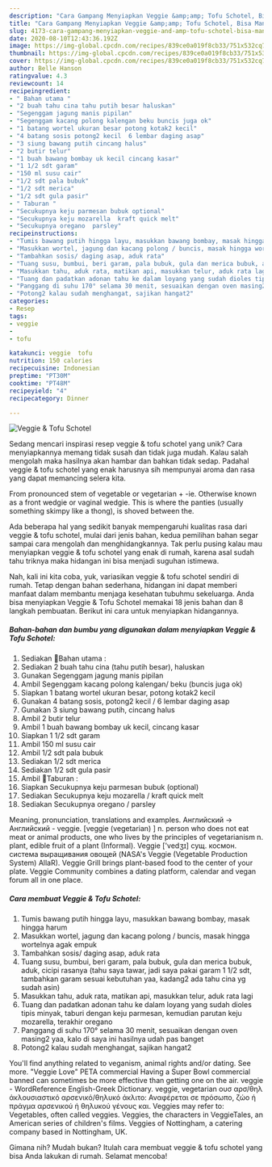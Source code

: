 ```yaml
---
description: "Cara Gampang Menyiapkan Veggie &amp;amp; Tofu Schotel, Bisa Manjain Lidah"
title: "Cara Gampang Menyiapkan Veggie &amp;amp; Tofu Schotel, Bisa Manjain Lidah"
slug: 4173-cara-gampang-menyiapkan-veggie-and-amp-tofu-schotel-bisa-manjain-lidah
date: 2020-08-10T12:43:36.192Z
image: https://img-global.cpcdn.com/recipes/839ce0a019f8cb33/751x532cq70/veggie-tofu-schotel-foto-resep-utama.jpg
thumbnail: https://img-global.cpcdn.com/recipes/839ce0a019f8cb33/751x532cq70/veggie-tofu-schotel-foto-resep-utama.jpg
cover: https://img-global.cpcdn.com/recipes/839ce0a019f8cb33/751x532cq70/veggie-tofu-schotel-foto-resep-utama.jpg
author: Belle Hanson
ratingvalue: 4.3
reviewcount: 14
recipeingredient:
- " Bahan utama "
- "2 buah tahu cina tahu putih besar haluskan"
- "Segenggam jagung manis pipilan"
- "Segenggam kacang polong kalengan beku buncis juga ok"
- "1 batang wortel ukuran besar potong kotak2 kecil"
- "4 batang sosis potong2 kecil  6 lembar daging asap"
- "3 siung bawang putih cincang halus"
- "2 butir telur"
- "1 buah bawang bombay uk kecil cincang kasar"
- "1 1/2 sdt garam"
- "150 ml susu cair"
- "1/2 sdt pala bubuk"
- "1/2 sdt merica"
- "1/2 sdt gula pasir"
- " Taburan "
- "Secukupnya keju parmesan bubuk optional"
- "Secukupnya keju mozarella  kraft quick melt"
- "Secukupnya oregano  parsley"
recipeinstructions:
- "Tumis bawang putih hingga layu, masukkan bawang bombay, masak hingga harum"
- "Masukkan wortel, jagung dan kacang polong / buncis, masak hingga wortelnya agak empuk"
- "Tambahkan sosis/ daging asap, aduk rata"
- "Tuang susu, bumbui, beri garam, pala bubuk, gula dan merica bubuk, aduk, cicipi rasanya (tahu saya tawar, jadi saya pakai garam 1 1/2 sdt, tambahkan garam sesuai kebutuhan yaa, kadang2 ada tahu cina yg sudah asin)"
- "Masukkan tahu, aduk rata, matikan api, masukkan telur, aduk rata lagi"
- "Tuang dan padatkan adonan tahu ke dalam loyang yang sudah dioles tipis minyak, taburi dengan keju parmesan, kemudian parutan keju mozarella, terakhir oregano"
- "Panggang di suhu 170° selama 30 menit, sesuaikan dengan oven masing2 yaa, kalo di saya ini hasilnya udah pas banget"
- "Potong2 kalau sudah menghangat, sajikan hangat2"
categories:
- Resep
tags:
- veggie
- 
- tofu

katakunci: veggie  tofu 
nutrition: 150 calories
recipecuisine: Indonesian
preptime: "PT30M"
cooktime: "PT48M"
recipeyield: "4"
recipecategory: Dinner

---
```



![Veggie &amp; Tofu Schotel](https://img-global.cpcdn.com/recipes/839ce0a019f8cb33/751x532cq70/veggie-tofu-schotel-foto-resep-utama.jpg)

Sedang mencari inspirasi resep veggie &amp; tofu schotel yang unik? Cara menyiapkannya memang tidak susah dan tidak juga mudah. Kalau salah mengolah maka hasilnya akan hambar dan bahkan tidak sedap. Padahal veggie &amp; tofu schotel yang enak harusnya sih mempunyai aroma dan rasa yang dapat memancing selera kita.

From pronounced stem of vegetable or vegetarian + -ie. Otherwise known as a front wedgie or vaginal wedgie. This is where the panties (usually something skimpy like a thong), is shoved between the.

Ada beberapa hal yang sedikit banyak mempengaruhi kualitas rasa dari veggie &amp; tofu schotel, mulai dari jenis bahan, kedua pemilihan bahan segar sampai cara mengolah dan menghidangkannya. Tak perlu pusing kalau mau menyiapkan veggie &amp; tofu schotel yang enak di rumah, karena asal sudah tahu triknya maka hidangan ini bisa menjadi suguhan istimewa.


Nah, kali ini kita coba, yuk, variasikan veggie &amp; tofu schotel sendiri di rumah. Tetap dengan bahan sederhana, hidangan ini dapat memberi manfaat dalam membantu menjaga kesehatan tubuhmu sekeluarga. Anda bisa menyiapkan Veggie &amp; Tofu Schotel memakai 18 jenis bahan dan 8 langkah pembuatan. Berikut ini cara untuk menyiapkan hidangannya.

<!--inarticleads1-->

##### Bahan-bahan dan bumbu yang digunakan dalam menyiapkan Veggie &amp; Tofu Schotel:

1. Sediakan  🍮Bahan utama :
1. Sediakan 2 buah tahu cina (tahu putih besar), haluskan
1. Gunakan Segenggam jagung manis pipilan
1. Ambil Segenggam kacang polong kalengan/ beku (buncis juga ok)
1. Siapkan 1 batang wortel ukuran besar, potong kotak2 kecil
1. Gunakan 4 batang sosis, potong2 kecil / 6 lembar daging asap
1. Gunakan 3 siung bawang putih, cincang halus
1. Ambil 2 butir telur
1. Ambil 1 buah bawang bombay uk kecil, cincang kasar
1. Siapkan 1 1/2 sdt garam
1. Ambil 150 ml susu cair
1. Ambil 1/2 sdt pala bubuk
1. Sediakan 1/2 sdt merica
1. Sediakan 1/2 sdt gula pasir
1. Ambil  🍮Taburan :
1. Siapkan Secukupnya keju parmesan bubuk (optional)
1. Sediakan Secukupnya keju mozarella / kraft quick melt
1. Sediakan Secukupnya oregano / parsley


Meaning, pronunciation, translations and examples. Английский → Английский - veggie. [veggie (vegetarian) ] n. person who does not eat meat or animal products, one who lives by the principles of vegetarianism n. plant, edible fruit of a plant (Informal). Veggie [&#39;vedʒɪ] сущ. космон. система выращивания овощей (NASA&#39;s Veggie (Vegetable Production System) AllaR). Veggie Grill brings plant-based food to the center of your plate. Veggie Community combines a dating platform, calendar and vegan forum all in one place. 

<!--inarticleads2-->

##### Cara membuat Veggie &amp; Tofu Schotel:

1. Tumis bawang putih hingga layu, masukkan bawang bombay, masak hingga harum
1. Masukkan wortel, jagung dan kacang polong / buncis, masak hingga wortelnya agak empuk
1. Tambahkan sosis/ daging asap, aduk rata
1. Tuang susu, bumbui, beri garam, pala bubuk, gula dan merica bubuk, aduk, cicipi rasanya (tahu saya tawar, jadi saya pakai garam 1 1/2 sdt, tambahkan garam sesuai kebutuhan yaa, kadang2 ada tahu cina yg sudah asin)
1. Masukkan tahu, aduk rata, matikan api, masukkan telur, aduk rata lagi
1. Tuang dan padatkan adonan tahu ke dalam loyang yang sudah dioles tipis minyak, taburi dengan keju parmesan, kemudian parutan keju mozarella, terakhir oregano
1. Panggang di suhu 170° selama 30 menit, sesuaikan dengan oven masing2 yaa, kalo di saya ini hasilnya udah pas banget
1. Potong2 kalau sudah menghangat, sajikan hangat2


You&#39;ll find anything related to veganism, animal rights and/or dating. See more. &#34;Veggie Love&#34; PETA commercial Having a Super Bowl commercial banned can sometimes be more effective than getting one on the air. veggie - WordReference English-Greek Dictionary. veggie, vegetarian ουσ αρσ/θηλ άκλουσιαστικό αρσενικό/θηλυκό άκλιτο: Αναφέρεται σε πρόσωπο, ζώο ή πράγμα αρσενικού ή θηλυκού γένους και. Veggies may refer to: Vegetables, often called veggies. Veggies, the characters in VeggieTales, an American series of children&#39;s films. Veggies of Nottingham, a catering company based in Nottingham, UK. 

Gimana nih? Mudah bukan? Itulah cara membuat veggie &amp; tofu schotel yang bisa Anda lakukan di rumah. Selamat mencoba!
